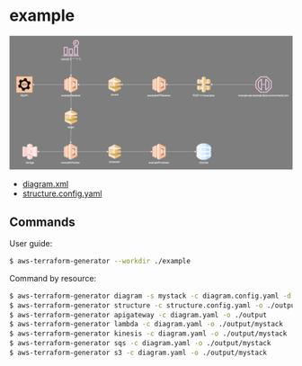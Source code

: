 # example

<div style="text-align:center"><img src="example.drawio.svg" /></div>

- [diagram.xml](diagram.xml)
- [structure.config.yaml](structure.config.yaml)

## Commands

User guide: 

```bash
$ aws-terraform-generator --workdir ./example
```

Command by resource:

```bash
$ aws-terraform-generator diagram -s mystack -c diagram.config.yaml -d diagram.xml -o diagram.yaml
$ aws-terraform-generator structure -c structure.config.yaml -o ./output
$ aws-terraform-generator apigateway -c diagram.yaml -o ./output
$ aws-terraform-generator lambda -c diagram.yaml -o ./output/mystack
$ aws-terraform-generator kinesis -c diagram.yaml -o ./output/mystack
$ aws-terraform-generator sqs -c diagram.yaml -o ./output/mystack
$ aws-terraform-generator s3 -c diagram.yaml -o ./output/mystack
```